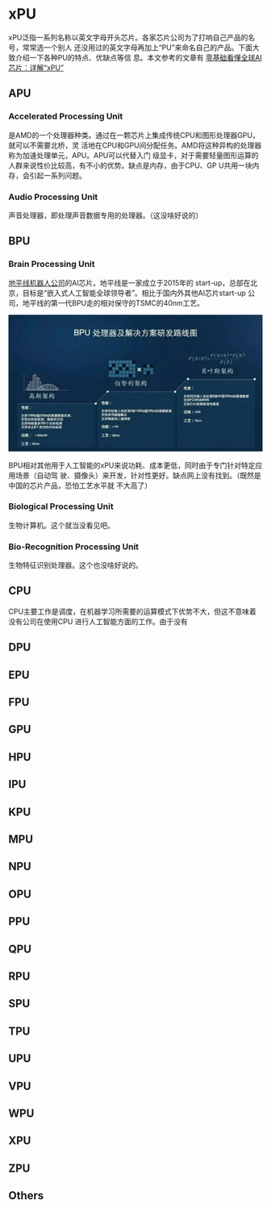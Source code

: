 # xPU
xPU泛指一系列名称以英文字母开头芯片。各家芯片公司为了打响自己产品的名号，常常选一个别人
还没用过的英文字母再加上“PU”来命名自己的产品。下面大致介绍一下各种PU的特点、优缺点等信
息。本文参考的文章有
[零基础看懂全球AI芯片：详解“xPU”](https://zhuanlan.zhihu.com/p/28325678)

## APU
### Accelerated Processing Unit
是AMD的一个处理器种类。通过在一颗芯片上集成传统CPU和图形处理器GPU，就可以不需要北桥，灵
活地在CPU和GPU间分配任务。AMD将这种异构的处理器称为加速处理单元，APU。APU可以代替入门
级显卡，对于需要轻量图形运算的人群来说性价比较高，有不小的优势。缺点是内存，由于CPU、GP
U共用一块内存，会引起一系列问题。
### Audio Processing Unit
声音处理器，即处理声音数据专用的处理器。（这没啥好说的）
## BPU
### Brain Processing Unit
[地平线机器人公司](http://www.horizon.ai)的AI芯片。地平线是一家成立于2015年的
start-up，总部在北京，目标是“嵌入式人工智能全球领导者”。相比于国内外其他AI芯片start-up
公司，地平线的第一代BPU走的相对保守的TSMC的40nm工艺。

![地平线公司研发路线图](./image/xpu-001.jpg)

BPU相对其他用于人工智能的xPU来说功耗、成本更低，同时由于专门针对特定应用场景（自动驾
驶、摄像头）来开发，针对性更好。缺点网上没有找到。（既然是中国的芯片产品，恐怕工艺水平就
不大高了）
### Biological Processing Unit
生物计算机。这个就当没看见吧。
### Bio-Recognition Processing Unit
生物特征识别处理器。这个也没啥好说的。

## CPU
CPU主要工作是调度，在机器学习所需要的运算模式下优势不大，但这不意味着没有公司在使用CPU
进行人工智能方面的工作。由于没有

## DPU


## EPU


## FPU


## GPU


## HPU


## IPU


## KPU


## MPU


## NPU


## OPU


## PPU


## QPU


## RPU


## SPU


## TPU


## UPU


## VPU


## WPU


## XPU


## ZPU

## Others
